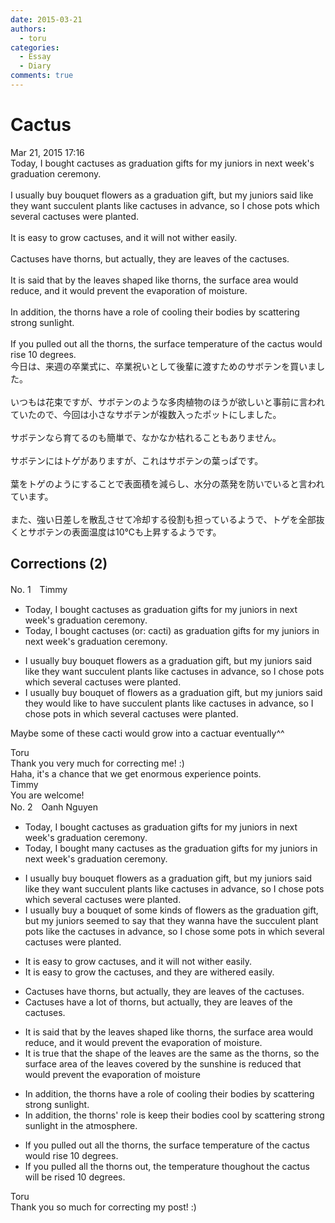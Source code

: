 ```yaml
---
date: 2015-03-21
authors:
  - toru
categories:
  - Essay
  - Diary
comments: true
---
```


# Cactus
<div class="date">Mar 21, 2015 17:16</div>
<div id="post"><div id="body_show_ori">
Today, I bought cactuses as graduation gifts for my juniors in next week's graduation ceremony.<br/><br/>I usually buy bouquet flowers as a graduation gift, but my juniors said like they want succulent plants like cactuses in advance, so I chose pots which several cactuses were planted.<br/><br/>It is easy to grow cactuses, and it will not wither easily.<br/><br/>Cactuses have thorns, but actually, they are leaves of the cactuses.<br/><br/>It is said that by the leaves shaped like thorns, the surface area would reduce, and it would prevent the evaporation of moisture.<br/><br/>In addition, the thorns have a role of cooling their bodies by scattering strong sunlight.<br/><br/>If you pulled out all the thorns,  the surface temperature of the cactus would rise 10 degrees.
</div></div>

<!-- more -->

<div id="post_ja"><div id="body_show_mo">
今日は、来週の卒業式に、卒業祝いとして後輩に渡すためのサボテンを買いました。<br/><br/>いつもは花束ですが、サボテンのような多肉植物のほうが欲しいと事前に言われていたので、今回は小さなサボテンが複数入ったポットにしました。<br/><br/>サボテンなら育てるのも簡単で、なかなか枯れることもありません。<br/><br/>サボテンにはトゲがありますが、これはサボテンの葉っぱです。<br/><br/>葉をトゲのようにすることで表面積を減らし、水分の蒸発を防いでいると言われています。<br/><br/>また、強い日差しを散乱させて冷却する役割も担っているようで、トゲを全部抜くとサボテンの表面温度は10℃も上昇するようです。
</div></div>

## Corrections (2)
<div id="block"><div class="first_name"> No. 1　<span class="just_name">Timmy</span></div><div id="block2">
<ul class="correction_field">
<li class="incorrect">Today, I bought cactuses as graduation gifts for my juniors in next week's graduation ceremony.</li>
<li class="corrected correct">
Today, I bought cactuses (or: <span class="f_blue">cacti</span>) as graduation gifts for my juniors in next week's graduation ceremony.
</li>
</ul>
<ul class="correction_field">
<li class="incorrect">I usually buy bouquet flowers as a graduation gift, but my juniors said like they want succulent plants like cactuses in advance, so I chose pots which several cactuses were planted.</li>
<li class="corrected correct">
I usually buy bouquet <span class="f_blue">of</span> flowers as a graduation gift, but my juniors said they <span class="f_blue">would</span> like <span class="f_blue">to have</span> succulent plants like cactuses in advance, so I chose pots <span class="f_blue">in</span> which several cactuses were planted.
</li>
</ul>
<p class="comment_small">
 Maybe some of these cacti would grow into a cactuar eventually^^
</p>

</div><div class="name"><span class="just_name">Toru</span><br>
Thank you very much for correcting me! :)<br/>Haha, it's a chance that we get enormous experience points.
</div>
<div class="name"><span class="just_name">Timmy</span><br>
You are welcome!
</div>
</div>
<div id="block"><div class="first_name"> No. 2　<span class="just_name">Oanh Nguyen</span></div><div id="block2">
<ul class="correction_field">
<li class="incorrect">Today, I bought cactuses as graduation gifts for my juniors in next week's graduation ceremony.</li>
<li class="corrected correct">
Today, I bought <span class="f_red">many </span>cactuses as <span class="f_red">the </span>graduation gifts for my juniors in next week's graduation ceremony.
</li>
</ul>
<ul class="correction_field">
<li class="incorrect">I usually buy bouquet flowers as a graduation gift, but my juniors said like they want succulent plants like cactuses in advance, so I chose pots which several cactuses were planted.</li>
<li class="corrected correct">
I usually buy <span class="f_red">a </span>bouquet <span class="f_red">of some kinds of</span> flowers as <span class="f_red">the</span> graduation gift, but my juniors <span class="f_red">seemed to say</span> <span class="f_red">that</span> they wan<span class="f_red">na have the </span>succulent plant <span class="f_red">pots </span>like <span class="f_red">the </span>cactuses in advance, so I chose <span class="f_red">some </span>pots <span class="f_red">in </span>which several cactuses were planted.
</li>
</ul>
<ul class="correction_field">
<li class="incorrect">It is easy to grow cactuses, and it will not wither easily.</li>
<li class="corrected correct">
It is easy to grow <span class="f_red">the </span>cactuses, and <span class="f_red">they are</span> wither<span class="f_red">ed</span> easily.
</li>
</ul>
<ul class="correction_field">
<li class="incorrect">Cactuses have thorns, but actually, they are leaves of the cactuses.</li>
<li class="corrected correct">
Cactuses have <span class="f_red">a lot of </span>thorns, but actually, they are leaves of the cactuses.
</li>
</ul>
<ul class="correction_field">
<li class="incorrect">It is said that by the leaves shaped like thorns, the surface area would reduce, and it would prevent the evaporation of moisture.</li>
<li class="corrected correct">
It is <span class="f_red">true</span> that <span class="f_red">the shape of</span> the leaves<span class="f_red"> are the same as</span> <span class="f_red">the </span>thorns, <span class="f_red">so </span>the surface area <span class="f_red">of the leaves covered by the sunshine is</span> reduce<span class="f_red">d that </span>would prevent the evaporation of moisture 
</li>
</ul>
<ul class="correction_field">
<li class="incorrect">In addition, the thorns have a role of cooling their bodies by scattering strong sunlight.</li>
<li class="corrected correct">
In addition, the thorns' role <span class="f_red">is keep</span> their bodies <span class="f_red">cool </span>by scattering strong sunlight <span class="f_red">in the atmosphere.</span>
</li>
</ul>
<ul class="correction_field">
<li class="incorrect">If you pulled out all the thorns,  the surface temperature of the cactus would rise 10 degrees.</li>
<li class="corrected correct">
If you pull<span class="sline">ed</span> all the thorns <span class="f_red">out</span>, the temperature <span class="f_red">thoughout</span> the cactus <span class="f_red">will be</span> rise<span class="f_red">d</span> 10 degrees.
</li>
</ul>
</div><div class="name"><span class="just_name">Toru</span><br>
Thank you so much for correcting my post! :)
</div>
</div>
